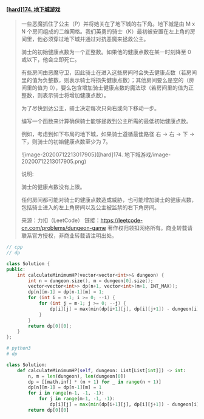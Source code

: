 #### [[hard]174. 地下城游戏](https://leetcode-cn.com/problems/dungeon-game/)

> 一些恶魔抓住了公主（P）并将她关在了地下城的右下角。地下城是由 M x N 个房间组成的二维网格。我们英勇的骑士（K）最初被安置在左上角的房间里，他必须穿过地下城并通过对抗恶魔来拯救公主。
>
> 骑士的初始健康点数为一个正整数。如果他的健康点数在某一时刻降至 0 或以下，他会立即死亡。
>
> 有些房间由恶魔守卫，因此骑士在进入这些房间时会失去健康点数（若房间里的值为负整数，则表示骑士将损失健康点数）；其他房间要么是空的（房间里的值为 0），要么包含增加骑士健康点数的魔法球（若房间里的值为正整数，则表示骑士将增加健康点数）。
>
> 为了尽快到达公主，骑士决定每次只向右或向下移动一步。
>
>  
>
> 编写一个函数来计算确保骑士能够拯救到公主所需的最低初始健康点数。
>
> 例如，考虑到如下布局的地下城，如果骑士遵循最佳路径 右 -> 右 -> 下 -> 下，则骑士的初始健康点数至少为 7。
>
> ![image-20200712213017905]([hard]174. 地下城游戏/image-20200712213017905.png)
>
>
> 说明:
>
> 骑士的健康点数没有上限。
>
> 任何房间都可能对骑士的健康点数造成威胁，也可能增加骑士的健康点数，包括骑士进入的左上角房间以及公主被监禁的右下角房间。
>
> 来源：力扣（LeetCode）
> 链接：https://leetcode-cn.com/problems/dungeon-game
> 著作权归领扣网络所有。商业转载请联系官方授权，非商业转载请注明出处。



```cpp
// cpp
// dp

class Solution {
public:
    int calculateMinimumHP(vector<vector<int>>& dungeon) {
        int n = dungeon.size(), m = dungeon[0].size();
        vector<vector<int>> dp(n+1, vector<int>(m+1, INT_MAX));
        dp[n][m-1] = dp[n-1][m] = 1;
        for (int i = n-1; i >= 0; --i) {
            for (int j = m-1; j >= 0; --j) {
                dp[i][j] = max(min(dp[i+1][j], dp[i][j+1]) - dungeon[i][j], 1);
            }
        }
        return dp[0][0];
    }
};
```



```python
# python3
# dp

class Solution:
    def calculateMinimumHP(self, dungeon: List[List[int]]) -> int:
        n, m = len(dungeon), len(dungeon[0])
        dp = [[math.inf] * (m + 1) for _ in range(n + 1)]
        dp[n][m-1] = dp[n-1][m] = 1
        for i in range(n-1, -1, -1):
            for j in range(m-1, -1, -1):
                dp[i][j] = max(min(dp[i+1][j], dp[i][j+1]) - dungeon[i][j], 1)
        return dp[0][0]
```

